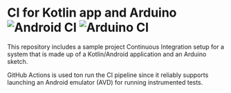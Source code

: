 # CI for Kotlin app and Arduino ![Android CI] ![Arduino CI]

This repository includes a sample project Continuous Integration setup
for a system that is made up of a Kotlin/Android application and an Arduino sketch.

GitHub Actions is used ton run the CI pipeline since it reliably supports launching
an Android emulator (AVD) for running instrumented tests.

[Android CI]: https://github.com/DIT112-V20/kotlin-app-arduino-sketch-ci/workflows/Android%20CI/badge.svg
[Arduino CI]: https://github.com/DIT112-V20/kotlin-app-arduino-sketch-ci/workflows/Arduino%20CI/badge.svg
